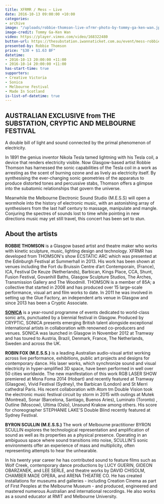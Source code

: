 ```yaml
---
title: XFRMR / Mess — Live
date: 2016-10-13 09:00:00 +10:00
categories:
- archive
image: "/uploads/robbie-thomson-live-xfrmr-photo-by-tommy-ga-ken-wan.jpg"
image-credit: Tommy Ga-Ken Wan
video: https://player.vimeo.com/video/168322480
button-url: https://thesubstation.iwannaticket.com.au/event/mess-robbie-thomson-MTEwNTA
presented-by: Robbie Thomson
price: "$30 + $1.63 BF"
datetime:
- 2016-10-13 20:00:00 +11:00
- 2016-10-14 20:00:00 +11:00
has-start-time: true
supporters:
- Creative Victoria
- Sonica
- Melbourne Festival
- Made In Scotland
is-list-of-datetime: true
---
```


## AUSTRALIAN EXCLUSIVE from THE SUBSTATION, CRYPTIC AND MELBOURNE FESTIVAL

A double bill of light and sound connected by the primal phenomenon of electricity.

In 1891 the genius inventor Nikola Tesla tamed lightning with his Tesla coil, a device that renders electricity visible. Now Glasgow-based artist Robbie Thomson has harnessed the sonic capabilities of the Tesla coil in a work as arresting as the scent of burning ozone and as lively as electricity itself. By synthesising the ever-changing sonic geometries of the apparatus to produce distorted tones and percussive stabs, Thomson offers a glimpse into the subatomic relationships that govern the universe.

Meanwhile the Melbourne Electronic Sound Studio (M.E.S.S) will open a wormhole into the history of electronic music, with an astonishing array of synthesisers from the last half century to massage, manipulate and mangle. Conjuring the spectres of sounds lost to time while pointing in new directions music may yet still travel, this concert has been set to stun.

## About the artists

**ROBBIE THOMSON** is a Glasgow based artist and theatre maker who works with kinetic sculpture, music, lighting design and technology. XFRMR has developed from THOMSON's show ECSTATIC ARC which was presented at the Edinburgh Festival at Summerhall in 2013. His work has been shown at venues including the Fort du Bruissin Centre d’art Contemporain, (France), ICA, Festival De Keuze (Netherlands), Barbican, Kings Place, CCA, Shunt, Fusion Festival, Govanhill Baths, Glasgow Sculpture Studios, The Arches, Transmission Gallery and The Woodmill. THOMSON is a member of 85A; a collective that started in 2008 and has produced over 15 large-scale performance, visual art and film works to date. In 2011 he was involved in setting up the Glue Factory, an independent arts venue in Glasgow and since 2013 has been a Cryptic Associate.

[**SONICA**](http://sonic-a.co.uk) is a year-round programme of events dedicated to world-class sonic arts, punctuated by a biennial festival in Glasgow. Produced by CRYPTIC, SONICA presents emerging British talent alongside exceptional international artists in collaboration with renowned co-producers and venues. SONICA was launched in Glasgow in November 2012 at Tramway and has toured to Austria, Brazil, Denmark, France, The Netherlands, Sweden and across the UK.

**ROBIN FOX (M.E.S.S.)** is a leading Australian audio-visual artist working across live performance, exhibitions, public art projects and designs for contemporary dance.  His laser works, which synchronize sound and visual electricity in hyper-amplified 3D space, have been performed in well over 50 cities worldwide. The new manifestation of this work RGB LASER SHOW premiered at Mona Foma 2014 (Hobart) and recently featured at Tramway (Glasgow), Vivid Festival (Sydney), the Barbican (London) and St Merri cathedral Paris. His recent collaboration with Atom tm Double Vision took the electronic music festival circuit by storm in 2015 with outings at Mutek (Montreal), Sonar (Barcelona, Santiago, Buenos Aries), Luminato (Toronto) , Outline (Moscow), Ultima (Oslo), Unsound Krakow among others. His score for choreographer STEPHANIE LAKE'S Double Blind recently featured at Sydney Festival.

**BYRON SCULLIN (M.E.S.S.)** The work of Melbourne practitioner BYRON SCULLIN explores the technological representation and amplification of sound as well as its properties as a physical presence. Operating in an ambiguous space where sound transitions into noise, SCULLIN'S sonic environments offer an experience of mass and multiplicity, often representing attempts to hear the unhearable.

In his twenty year career he has contributed sound to feature films such as Wolf Creek, contemporary dance productions by LUCY GUERIN, GIDEON OBARZANEK, and LEE SERLE, and theatre works by DAVID CHISOLM, CHAMBER MADE OPERA, and ARENA THEATRE CO. He has created installations for museums and galleries - including Creation Cinema as part of First Peoples at the Melbourne Museum - and produced, engineered and mastered numerous Australian and international recordings. He also works as a sound educator at RMIT and Melbourne University.
